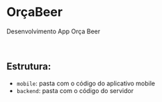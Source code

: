 # OrçaBeer
Desenvolvimento App Orça Beer

<br />

## Estrutura:

- `mobile`: pasta com o código do aplicativo mobile
- `backend`: pasta com o código do servidor
